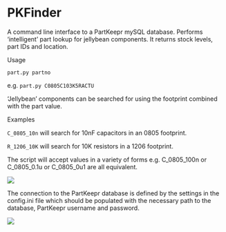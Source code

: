# PKFinder

A command line interface to a PartKeepr mySQL database. Performs ‘intelligent’ part lookup for jellybean components. It returns stock levels, part IDs and location.

Usage

```part.py partno```

e.g. ```part.py C0805C103K5RACTU```

‘Jellybean’ components can be searched for using the footprint combined with the part value.

Examples

```C_0805_10n``` will search for 10nF capacitors in an 0805 footprint.

```R_1206_10K``` will search for 10K resistors in a 1206 footprint.

The script will accept values in a variety of forms e.g. C_0805_100n or C_0805_0.1u or C_0805_0u1 are all equivalent.

![](shot1.png)

The connection to the PartKeepr database is defined by the settings in the config.ini file which should be populated with the necessary path to the database, PartKeepr username and password.

![](shot2.png)
